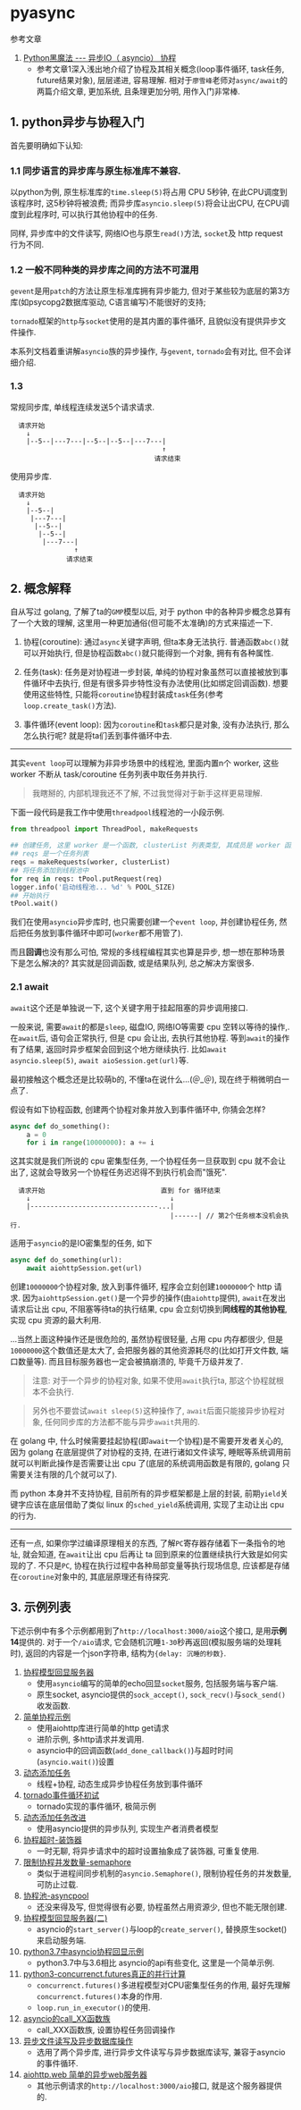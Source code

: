 # pyasync

参考文章

1. [Python黑魔法 --- 异步IO（ asyncio） 协程](https://www.jianshu.com/p/b5e347b3a17c)
    - 参考文章1深入浅出地介绍了协程及其相关概念(loop事件循环, task任务, future结果对象), 层层递进, 容易理解. 相对于`廖雪峰`老师对`async/await`的两篇介绍文章, 更加系统, 且条理更加分明, 用作入门非常棒.

## 1. python异步与协程入门

首先要明确如下认知:

### 1.1 同步语言的异步库与原生标准库不兼容. 

以python为例, 原生标准库的`time.sleep(5)`将占用 CPU 5秒钟, 在此CPU调度到该程序时, 这5秒钟将被浪费; 而异步库`asyncio.sleep(5)`将会让出CPU, 在CPU调度到此程序时, 可以执行其他协程中的任务. 

同样, 异步库中的文件读写, 网络IO也与原生`read()`方法, `socket`及 http request 行为不同.

### 1.2 一般不同种类的异步库之间的方法不可混用

`gevent`是用`patch`的方法让原生标准库拥有异步能力, 但对于某些较为底层的第3方库(如psycopg2数据库驱动, C语言编写)不能很好的支持; 

`tornado`框架的`http`与`socket`使用的是其内置的事件循环, 且貌似没有提供异步文件操作. 

本系列文档着重讲解`asyncio`族的异步操作, 与`gevent`, `tornado`会有对比, 但不会详细介绍.

### 1.3 

常规同步库, 单线程连续发送5个请求请求.

```
  请求开始
    ↓
    |--5--|---7---|--5--|--5--|---7---|
                                      ↑
                                    请求结束
```

使用异步库.

```
  请求开始
    ↓
    |--5--|
     |---7---|
      |--5--|
       |--5--|
        |---7---|
                ↑
              请求结束
```

## 2. 概念解释

自从写过 golang, 了解了ta的`GMP`模型以后, 对于 python 中的各种异步概念总算有了一个大致的理解, 这里用一种更加通俗(但可能不太准确)的方式来描述一下.

1. 协程(coroutine): 通过`async`关键字声明, 但ta本身无法执行. 普通函数`abc()`就可以开始执行, 但是协程函数`abc()`就只能得到一个对象, 拥有有各种属性.

2. 任务(task): 任务是对协程进一步封装, 单纯的协程对象虽然可以直接被放到事件循环中去执行, 但是有很多异步特性没有办法使用(比如绑定回调函数). 想要使用这些特性, 只能将`coroutine`协程封装成`task`任务(参考`loop.create_task()`方法).

3. 事件循环(event loop): 因为`coroutine`和`task`都只是对象, 没有办法执行, 那么怎么执行呢? 就是将ta们丢到事件循环中去. 

------

其实`event loop`可以理解为非异步场景中的线程池, 里面内置n个 worker, 这些 worker 不断从 task/coroutine 任务列表中取任务并执行. 

> 我瞎掰的, 内部机理我还不了解, 不过我觉得对于新手这样更易理解.

下面一段代码是我工作中使用`threadpool`线程池的一小段示例.

```py
from threadpool import ThreadPool, makeRequests

## 创建任务, 这里 worker 是一个函数, clusterList 列表类型, 其成员是 worker 函数的参数.
## reqs 是一个任务列表
reqs = makeRequests(worker, clusterList)
## 将任务添加到线程池中
for req in reqs: tPool.putRequest(req)
logger.info('启动线程池... %d' % POOL_SIZE)
## 开始执行
tPool.wait()
```

我们在使用`asyncio`异步库时, 也只需要创建一个`event loop`, 并创建协程任务, 然后把任务放到事件循环中即可(`worker`都不用管了).

而且**回调**也没有那么可怕, 常规的多线程编程其实也算是异步, 想一想在那种场景下是怎么解决的? 其实就是回调函数, 或是结果队列, 总之解决方案很多.

### 2.1 await

`await`这个还是单独说一下, 这个关键字用于挂起阻塞的异步调用接口. 

一般来说, 需要`await`的都是`sleep`, 磁盘IO, 网络IO等需要 cpu 空转以等待的操作,. 在`await`后, 语句会正常执行, 但是 cpu 会让出, 去执行其他协程. 等到`await`的操作有了结果, 返回时异步框架会回到这个地方继续执行. 比如`await asyncio.sleep(5)`, `await aioSession.get(url)`等.

最初接触这个概念还是比较萌b的, 不懂ta在说什么...(＠_＠), 现在终于稍微明白一点了.

假设有如下协程函数, 创建两个协程对象并放入到事件循环中, 你猜会怎样?

```py
async def do_something():
    a = 0
    for i in range(10000000): a += i
```

这其实就是我们所说的 cpu 密集型任务, 一个协程任务一旦获取到 cpu 就不会让出了, 这就会导致另一个协程任务迟迟得不到执行机会而"饿死".

```
  请求开始                             直到 for 循环结束
    ↓                                   ↓
    |--------------------------------...|
                                        |------| // 第2个任务根本没机会执行.
```

适用于`asyncio`的是IO密集型的任务, 如下

```py
async def do_something(url):
    await aiohttpSession.get(url)
```

创建`10000000`个协程对象, 放入到事件循环, 程序会立刻创建`10000000`个 http 请求. 因为`aiohttpSession.get()`是一个异步的操作(由`aiohttp`提供), `await`在发出请求后让出 cpu, 不阻塞等待ta的执行结果, cpu 会立刻切换到**同线程的其他协程**, 实现 cpu 资源的最大利用.

...当然上面这种操作还是很危险的, 虽然协程很轻量, 占用 cpu 内存都很少, 但是`10000000`这个数值还是太大了, 会把服务器的其他资源耗尽的(比如打开文件数, 端口数量等). 而且目标服务器也一定会被搞崩溃的, 毕竟千万级并发了.

> 注意: 对于一个异步的协程对象, 如果不使用`await`执行ta, 那这个协程就根本不会执行.

> 另外也不要尝试`await sleep(5)`这种操作了, `await`后面只能接异步协程对象, 任何同步库的方法都不能与异步`await`共用的.

在 golang 中, 什么时候需要挂起协程(即`await`一个协程)是不需要开发者关心的, 因为 golang 在底层提供了对协程的支持, 在进行诸如文件读写, 睡眠等系统调用前就可以判断此操作是否需要让出 cpu 了(底层的系统调用函数是有限的, golang 只需要关注有限的几个就可以了).

而 python 本身并不支持协程, 目前所有的异步框架都是上层的封装, 前期`yield`关键字应该在底层借助了类似 linux 的`sched_yield`系统调用, 实现了主动让出 cpu 的行为.

------

还有一点, 如果你学过编译原理相关的东西, 了解`PC`寄存器存储着下一条指令的地址, 就会知道, 在`await`让出 cpu 后再让 ta 回到原来的位置继续执行大致是如何实现的了. 不只是`PC`, 协程在执行过程中各种局部变量等执行现场信息, 应该都是存储在`coroutine`对象中的, 其底层原理还有待探究.

## 3. 示例列表

下述示例中有多个示例都用到了`http://localhost:3000/aio`这个接口, 是用**示例14**提供的. 对于一个`/aio`请求, 它会随机沉睡`1-30`秒再返回(模拟服务端的处理耗时), 返回的内容是一个json字符串, 结构为`{delay: 沉睡的秒数}`.

1. [协程模型回显服务器](./01.协程模型回显服务器/readme.md)
    - 使用`asyncio`编写的简单的echo回显`socket`服务, 包括服务端与客户端.
    - 原生socket, asyncio提供的`sock_accept()`, `sock_recv()`与`sock_send()`收发函数.
2. [简单协程示例](./02.简单协程示例/readme.md)
    - 使用aiohttp库进行简单的http get请求
    - 进阶示例, 多http请求并发调用.
    - asyncio中的回调函数(`add_done_callback()`)与超时时间(`asyncio.wait()`)设置
3. [动态添加任务](./03.动态添加任务/readme.md)
    - 线程+协程, 动态生成异步协程任务放到事件循环
4. [tornado事件循环初试](./04.tornado事件循环初试/readme.md)
    - tornado实现的事件循环, 极简示例
5. [动态添加任务改进](./05.动态添加任务改进/readme.md)
    - 使用asyncio提供的异步队列, 实现生产者消费者模型
6. [协程超时-装饰器](./06.协程超时-装饰器/readme.md)
    - 一时无聊, 将异步请求中的超时设置抽象成了装饰器, 可重复使用.
7. [限制协程并发数量-semaphore](./07.限制协程并发数量-semaphore/readme.md)
    - 类似于进程间同步机制的`asyncio.Semaphore()`, 限制协程任务的并发数量, 可防止过载.
8. [协程池-asyncpool](./08.协程池-asyncpool/readme.md)
    - 还没来得及写, 但觉得很有必要, 协程虽然占用资源少, 但也不能无限创建.
9. [协程模型回显服务器(二)](./09.协程模型回显服务器(二)/readme.md)
    - asyncio的`start_server()`与loop的`create_server()`, 替换原生socket()来启动服务端.
10. [python3.7中asyncio协程回显示例](./10.python3.7中asyncio协程回显示例/readme.md)
    - python3.7中与3.6相比 asyncio的api有些变化, 这里是一个简单示例.
11. [python3-concurrenct.futures真正的并行计算](./11.python3-concurrenct.futures真正的并行计算/readme.md)
    - `concurrenct.futures()`多进程模型对CPU密集型任务的作用, 最好先理解`concurrenct.futures()`本身的作用.
    - `loop.run_in_executor()`的使用.
12. [asyncio的call_XX函数族](./12.asyncio的call_XX函数族/readme.md)
    - call_XXX函数族, 设置协程任务回调操作
13. [异步文件读写及异步数据库操作](./13.异步文件读写及异步数据库操作/readme.md)
    - 选用了两个异步库, 进行异步文件读写与异步数据库读写, 兼容于asyncio的事件循环.
14. [aiohttp.web 简单的异步web服务器](./14.aio_http_server/readme.md)
    - 其他示例请求的`http://localhost:3000/aio`接口, 就是这个服务器提供的.

